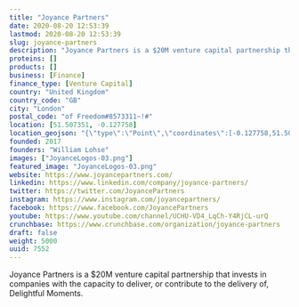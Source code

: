 ```yaml
---
title: "Joyance Partners"
date: 2020-08-20 12:53:39
lastmod: 2020-08-20 12:53:39
slug: joyance-partners
description: "Joyance Partners is a $20M venture capital partnership that invests in companies with the capacity to deliver, or contribute to the delivery of, Delightful Moments."
proteins: []
products: []
business: [Finance]
finance_type: [Venture Capital]
country: "United Kingdom"
country_code: "GB"
city: "London"
postal_code: "of Freedom#8573311~!#"
location: [51.507351, -0.127758]
location_geojson: "{\"type\":\"Point\",\"coordinates\":[-0.127758,51.507351]}"
founded: 2017
founders: "William Lohse"
images: ["JoyanceLogos-03.png"]
featured_image: "JoyanceLogos-03.png"
website: https://www.joyancepartners.com/
linkedin: https://www.linkedin.com/company/joyance-partners/
twitter: https://twitter.com/JoyancePartners
instagram: https://www.instagram.com/joyancepartners/
facebook: https://www.facebook.com/JoyancePartners
youtube: https://www.youtube.com/channel/UCHU-VD4_LqCh-Y4RjCL-urQ
crunchbase: https://www.crunchbase.com/organization/joyance-partners
draft: false
weight: 5000
uuid: 7552
---
```

Joyance Partners is a $20M venture capital partnership that invests in companies with the capacity to deliver, or contribute to the delivery of, Delightful Moments.
